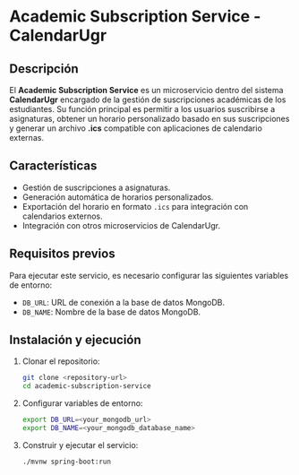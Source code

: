 # Academic Subscription Service - CalendarUgr

## Descripción
El **Academic Subscription Service** es un microservicio dentro del sistema **CalendarUgr** encargado de la gestión de suscripciones académicas de los estudiantes. Su función principal es permitir a los usuarios suscribirse a asignaturas, obtener un horario personalizado basado en sus suscripciones y generar un archivo **.ics** compatible con aplicaciones de calendario externas.

## Características
- Gestión de suscripciones a asignaturas.
- Generación automática de horarios personalizados.
- Exportación del horario en formato `.ics` para integración con calendarios externos.
- Integración con otros microservicios de CalendarUgr.

## Requisitos previos
Para ejecutar este servicio, es necesario configurar las siguientes variables de entorno:

- `DB_URL`: URL de conexión a la base de datos MongoDB.
- `DB_NAME`: Nombre de la base de datos MongoDB.

## Instalación y ejecución

1. Clonar el repositorio:

    ```sh
    git clone <repository-url>
    cd academic-subscription-service
    ```

2. Configurar variables de entorno:

    ```sh
    export DB_URL=<your_mongodb_url>
    export DB_NAME=<your_mongodb_database_name>
    ```

3. Construir y ejecutar el servicio:

    ```sh
    ./mvnw spring-boot:run